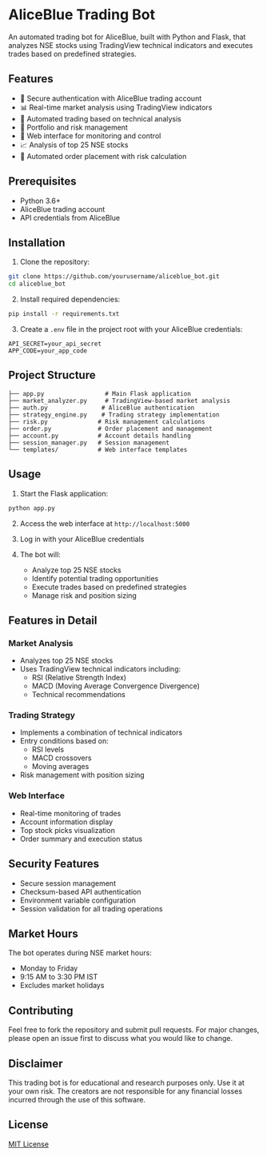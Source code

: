 # AliceBlue Trading Bot

An automated trading bot for AliceBlue, built with Python and Flask, that analyzes NSE stocks using TradingView technical indicators and executes trades based on predefined strategies.

## Features

- 🔐 Secure authentication with AliceBlue trading account
- 📊 Real-time market analysis using TradingView indicators
- 🤖 Automated trading based on technical analysis
- 💼 Portfolio and risk management
- 📱 Web interface for monitoring and control
- 📈 Analysis of top 25 NSE stocks
- 🔄 Automated order placement with risk calculation

## Prerequisites

- Python 3.6+
- AliceBlue trading account
- API credentials from AliceBlue

## Installation

1. Clone the repository:
```bash
git clone https://github.com/yourusername/aliceblue_bot.git
cd aliceblue_bot
```

2. Install required dependencies:
```bash
pip install -r requirements.txt
```

3. Create a `.env` file in the project root with your AliceBlue credentials:
```env
API_SECRET=your_api_secret
APP_CODE=your_app_code
```

## Project Structure

```
├── app.py                 # Main Flask application
├── market_analyzer.py     # TradingView-based market analysis
├── auth.py               # AliceBlue authentication
├── strategy_engine.py    # Trading strategy implementation
├── risk.py              # Risk management calculations
├── order.py             # Order placement and management
├── account.py           # Account details handling
├── session_manager.py   # Session management
└── templates/           # Web interface templates
```

## Usage

1. Start the Flask application:
```bash
python app.py
```

2. Access the web interface at `http://localhost:5000`

3. Log in with your AliceBlue credentials

4. The bot will:
   - Analyze top 25 NSE stocks
   - Identify potential trading opportunities
   - Execute trades based on predefined strategies
   - Manage risk and position sizing

## Features in Detail

### Market Analysis
- Analyzes top 25 NSE stocks
- Uses TradingView technical indicators including:
  - RSI (Relative Strength Index)
  - MACD (Moving Average Convergence Divergence)
  - Technical recommendations

### Trading Strategy
- Implements a combination of technical indicators
- Entry conditions based on:
  - RSI levels
  - MACD crossovers
  - Moving averages
- Risk management with position sizing

### Web Interface
- Real-time monitoring of trades
- Account information display
- Top stock picks visualization
- Order summary and execution status

## Security Features

- Secure session management
- Checksum-based API authentication
- Environment variable configuration
- Session validation for all trading operations

## Market Hours

The bot operates during NSE market hours:
- Monday to Friday
- 9:15 AM to 3:30 PM IST
- Excludes market holidays

## Contributing

Feel free to fork the repository and submit pull requests. For major changes, please open an issue first to discuss what you would like to change.

## Disclaimer

This trading bot is for educational and research purposes only. Use it at your own risk. The creators are not responsible for any financial losses incurred through the use of this software.

## License

[MIT License](LICENSE)
